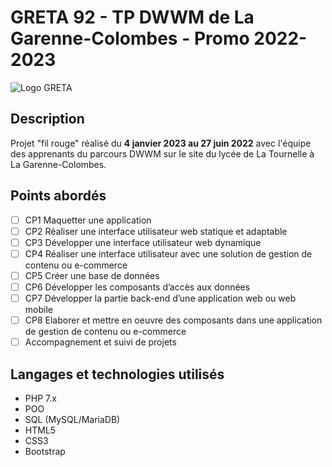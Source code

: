 # GRETA 92 - TP DWWM de La Garenne-Colombes - Promo 2022-2023

![Logo GRETA](https://ressources.regionsjob.com//mfx/img/centres/12122018_1052551119877889.jpg)

## Description
Projet "fil rouge" réalisé du **4 janvier 2023 au 27 juin 2022** avec l'équipe des apprenants du parcours DWWM sur le site du lycée de La Tournelle à La Garenne-Colombes.

## Points abordés
- [ ] CP1 Maquetter une application 
- [ ] CP2 Réaliser une interface utilisateur web statique et adaptable 
- [ ] CP3 Développer une interface utilisateur web dynamique 
- [ ] CP4 Réaliser une interface utilisateur avec une solution de gestion de contenu ou e-commerce
- [ ] CP5 Créer une base de données 
- [ ] CP6 Développer les composants d’accès aux données 
- [ ] CP7 Développer la partie back-end d’une application web ou web mobile 
- [ ] CP8 Elaborer et mettre en oeuvre des composants dans une application de gestion de contenu ou e-commerce
- [ ] Accompagnement et suivi de projets

## Langages et technologies utilisés
+ PHP 7.x
+ POO
+ SQL (MySQL/MariaDB)
+ HTML5
+ CSS3
+ Bootstrap